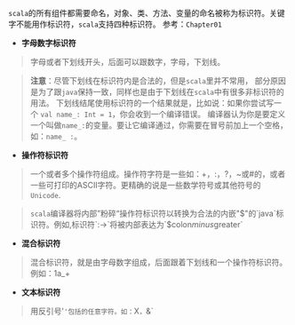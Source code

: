 `scala`的所有组件都需要命名，对象、类、方法、变量的命名被称为标识符。关键字不能用作标识符，`scala`支持四种标识符。
参考：`Chapter01`

 - **字母数字标识符**
> 字母或者下划线开头，后面可以跟数字，字母，下划线。

> **注意**：尽管下划线在标识符内是合法的，但是`scala`里并不常用，
> 部分原因是为了跟`java`保持一致，同样也是由于下划线在`scala`中有很多非标识符的用法。
> 下划线结尾使用标识符的一个结果就是，比如说：如果你尝试写一个 `val name_: Int = 1`，你会收到一个编译错误。
> 编译器认为你是要定义一个叫做`name_:`的变量。要让它编译通过，你需要在冒号前加上一个空格，如：`name_ :`。
 
- **操作符标识符**
> 一个或者多个操作符组成。操作符字符是一些如：+，:，?，~或#的，或者一些可打印的ASCII字符。更精确的说是一些数学符号或其他符号的`Unicode`.

> `scala`编译器将内部”粉碎“操作符标识符以转换为合法的内嵌"$"的`java`标识符。例如,标识符`:->`将被内部表达为`$colon$minus$greater`

 - **混合标识符**
> 混合标识符，就是由字母数字组成，后面跟着下划线和一个操作符标识符。例如：1a_+

 - **文本标识符**
> 用反引号'`'包括的任意字符。如：`X`，`&`